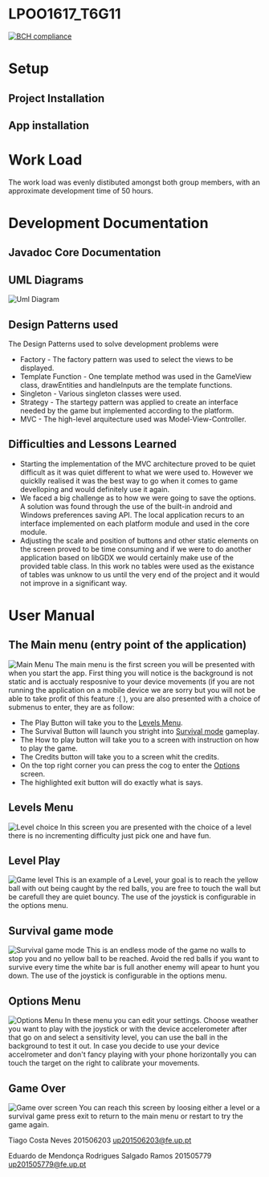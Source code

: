 # LPOO1617_T6G11

[![BCH compliance](https://bettercodehub.com/edge/badge/pigaoMIEIC/LPOO1617_T6G11?token=40eb84b251304929bb06d273f70f95b7ad264d6d)](https://bettercodehub.com/)

# Setup

## Project Installation

## App installation

# Work Load
The work load was evenly distibuted amongst both group members, with an approximate development time of 50 hours.

# Development Documentation
## Javadoc Core Documentation

## UML Diagrams
![Uml Diagram](Resources\SpaceBalls_core.png)

## Design Patterns used
The Design Patterns used to solve development problems were
* Factory - The factory pattern was used to select the views to be displayed.
* Template Function - One template method was used in the GameView class, drawEntities and handleInputs are the template functions.
* Singleton - Various singleton classes were used.
* Strategy - The startegy pattern was applied to create an interface needed by the game but implemented according to the platform.
* MVC - The high-level arquitecture used was Model-View-Controller.

## Difficulties and Lessons Learned
* Starting the implementation of the MVC architecture proved to be quiet difficult as it was quiet different to what we were used to. However we quicklly realised it was the best way to go when it comes to game develloping and would definitely use it again.
* We faced a big challenge as to how we were going to save the options. A solution was found through the use of the built-in android and Windows preferences saving API. The local application recurs to an interface implemented on each platform module and used in the core module.
* Adjusting the scale and position of buttons and other static elements on the screen proved to be time consuming and if we were to do another application based on libGDX we would certainly make use of the provided table class. In this work no tables were used as the existance of tables was unknow to us until the very end of the project and it would not improve in a significant way.


# User Manual

## The Main menu (entry point of the application)
![Main Menu](Resources/menu.PNG)
The main menu is the first screen you will be presented with when you start the app. First thing you will notice is the background is not static and is acctualy resposnive to your device movements (if you are not running the application on a mobile device we are sorry but you will not be able to take profit of this feature :( ), you are also presented with a choice of submenus to enter, they are as follow: 
* The Play Button will take you to the [Levels Menu](https://github.com/pigaoMIEIC/LPOO1617_T6G11/blob/finalRelease/README.md#levels-menu).
* The Survival Button will launch you stright into [Survival mode](https://github.com/pigaoMIEIC/LPOO1617_T6G11/blob/finalRelease/README.md#survival-game-mode) gameplay.
* The How to play button will take you to a screen with instruction on how to play the game.
* The Credits button will take you to a screen whit the credits.
* On the top right corner you can press the cog to enter the [Options](https://github.com/pigaoMIEIC/LPOO1617_T6G11/blob/finalRelease/README.md#options-menu) screen.
* The highlighted exit button will do exactly what is says.
## Levels Menu
![Level choice](Resources/levelChoice.PNG)
In this screen you are presented with the choice of a level there is no incrementing difficulty just pick one and have fun.
## Level Play
![Game level](Resources/levelPlay.PNG)
This is an example of a Level, your goal is to reach the yellow ball with out being caught by the red balls, you are free to touch the wall but be carefull they are quiet bouncy. The use of the joystick is configurable in the options menu.
## Survival game mode
![Survival game mode](Resources/survival.PNG)
This is an endless mode of the game no walls to stop you and no yellow ball to be reached. Avoid the red balls if you want to survive every time the white bar is full another enemy will apear to hunt you down. The use of the joystick is configurable in the options menu.
## Options Menu
![Options Menu](Resources/options.PNG)
In these menu you can edit your settings. Choose weather you want to play with the joystick or with the device accelerometer after that go on and select a sensitivity level, you can use the ball in the background to test it out. In case you decide to use your device accelrometer and don't fancy playing with your phone horizontally you can touch the target on the right to calibrate your movements.
## Game Over
![Game over screen](Resources/gameover.PNG)
You can reach this screen by loosing either a level or a survival game press exit to return to the main menu or restart to try the game again.

 
 Tiago Costa Neves 201506203 up201506203@fe.up.pt
 
 Eduardo de Mendonça Rodrigues Salgado Ramos 201505779 up201505779@fe.up.pt
